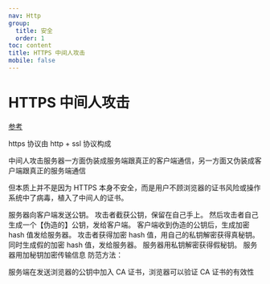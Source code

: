 ```yaml
---
nav: Http
group:
  title: 安全
  order: 1
toc: content
title: HTTPS 中间人攻击
mobile: false
---
```


# HTTPS 中间人攻击

<a target="_blank" href="https://juejin.cn/post/7160695518518050852">参考</a>

https 协议由 http + ssl 协议构成

中间人攻击服务器一方面伪装成服务端跟真正的客户端通信，另一方面又伪装成客户端跟真正的服务端通信

但本质上并不是因为 HTTPS 本身不安全，而是用户不顾浏览器的证书风险或操作系统中了病毒，植入了中间人的证书。

服务器向客户端发送公钥。 攻击者截获公钥，保留在自己手上。 然后攻击者自己生成一个【伪造的】公钥，发给客户端。 客户端收到伪造的公钥后，生成加密 hash 值发给服务器。 攻击者获得加密 hash 值，用自己的私钥解密获得真秘钥。 同时生成假的加密 hash 值，发给服务器。 服务器用私钥解密获得假秘钥。 服务器用加秘钥加密传输信息 防范方法：

服务端在发送浏览器的公钥中加入 CA 证书，浏览器可以验证 CA 证书的有效性
